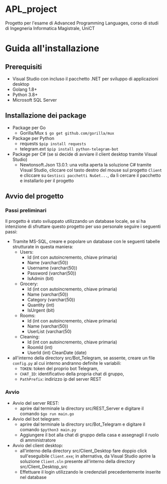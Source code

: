 # APL_project
Progetto per l'esame di Advanced Programming Languages, corso di studi di Ingegneria Informatica Magistrale, UniCT

# Guida all'installazione
## Prerequisiti
* Visual Studio con incluso il pacchetto .NET per sviluppo di applicazioni desktop
* Golang 1.8+
* Python 3.8+
* Microsoft SQL Server

## Installazione dei package
* Package per Go
  * Gorilla/Mux ```$ go get github.com/gorilla/mux```
* Package per Python
  * requests ```$pip install requests```
  * telegram.ext ```$pip install python-telegram-bot ```
* Package per C# (se si decide di avviare il client desktop tramite Visual Studio)
  * Newtonsoft.Json 13.0.1: una volta aperta la soluzione C# tramite Visual Studio, cliccare col tasto destro del mouse sul progetto ```Client``` e cliccare su ```Gestisci pacchetti NuGet...```, da lì cercare il pacchetto e installarlo per il progetto
  
 ## Avvio del progetto
 ### Passi preliminari
 Il progetto è stato sviluppato utilizzando un database locale, se si ha intenzione di sfruttare questo progetto per uso personale seguire i seguenti passi:
 * Tramite MS-SQL, creare e popolare un database con le seguenti tabelle strutturate in questa maniera:
    * Users:
      * Id (int con autoincremento, chiave primaria)
      * Name (varchar(50))
      * Username (varchar(50))
      * Password (varchar(50))
      * IsAdmin (bit)
    * Grocery:
      * Id (int con autoincremento, chiave primaria)
      * Name (varchar(50))
      * Category (varchar(50))
      * Quantity (int)
      * IsUrgent (bit)
    * Rooms:
      * Id (int con autoincremento, chiave primaria)
      * Name (varchar(50))
      * UserList (varchar(50)
    * Cleaning:
      * Id (int con autoincremento, chiave primaria)
      * RoomId (int)
      * UserId (int)
      CleanDate (date)
  * all'interno della directory src/Bot_Telegram, se assente, creare un file ```config.py``` al cui interno andranno definite le variabili:
    * ```TOKEN```: token del proprio bot Telegram,
    * ```CHAT_ID```: identificativo della propria chat di gruppo,
    * ```PathPrefix```: indirizzo ip del server REST
    
   ### Avvio
   * Avvio del server REST:
      * aprire dal terminale la directory src/REST_Server e digitare il comando ```$go run main.go```
   * Avvio del bot telegram: 
      * aprire dal terminale la directory src/Bot_Telegram e digitare il comando ```$python3 main.py```
      * Aggiungere il bot alla chat di gruppo della casa e assegnagli il ruolo di amministratore
   * Avvio del client desktop: 
      * all'interno della directory src/Client_Desktop fare doppio click sull'eseguibile ```Client.exe```; in alternativa, da Visual Studio aprire la soluzione ```Client.sln``` presente all'interno della directory src/Client_Desktop_src
      * Effettuare il login utilizzando le credenziali precedentemente inserite nel database

